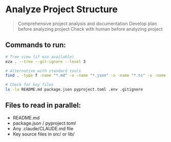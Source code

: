 # Analyze Project Structure
> Comprehensive project analysis and documentation
> Develop plan before analyzing project
> Check with human before analyzing project

## Commands to run:
```bash
# Tree view (if eza available)
eza . --tree --git-ignore --level 3

# Alternative with standard tools
find . -type f -name "*.md" -o -name "*.json" -o -name "*.ts" -o -name "*.py" | head -20

# Check for key files
ls -la README.md package.json pyproject.toml .env .gitignore
```

## Files to read in parallel:
- README.md
- package.json / pyproject.toml
- Any .claude/CLAUDE.md file
- Key source files in src/ or lib/